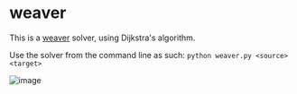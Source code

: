 # weaver

This is a [weaver](https://wordwormdormdork.com) solver, using Dijkstra's algorithm.

Use the solver from the command line as such: ```python weaver.py <source> <target>```

![image](https://github.com/R1704/weaver/assets/32569659/6b8d8703-49b1-40df-9b14-c749600f1eca)
